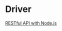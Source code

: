 # Driver
[RESTful API with Node.js](https://academind.com/learn/node-js/building-a-restful-api-with/)